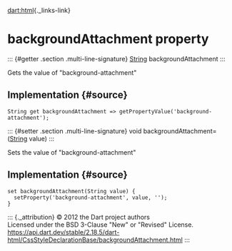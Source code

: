 [dart:html](../../dart-html/dart-html-library){._links-link}

backgroundAttachment property
=============================

::: {#getter .section .multi-line-signature}
[String](../../dart-core/string-class) backgroundAttachment
:::

Gets the value of \"background-attachment\"

Implementation {#source}
--------------

``` {.language-dart data-language="dart"}
String get backgroundAttachment => getPropertyValue('background-attachment');
```

::: {#setter .section .multi-line-signature}
void backgroundAttachment=([String](../../dart-core/string-class) value)
:::

Sets the value of \"background-attachment\"

Implementation {#source}
--------------

``` {.language-dart data-language="dart"}
set backgroundAttachment(String value) {
  setProperty('background-attachment', value, '');
}
```

::: {._attribution}
© 2012 the Dart project authors\
Licensed under the BSD 3-Clause \"New\" or \"Revised\" License.\
<https://api.dart.dev/stable/2.18.5/dart-html/CssStyleDeclarationBase/backgroundAttachment.html>
:::
